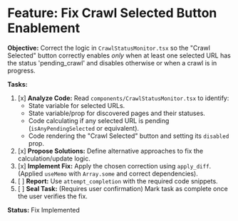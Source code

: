 # Feature: Fix Crawl Selected Button Enablement

**Objective:** Correct the logic in `CrawlStatusMonitor.tsx` so the "Crawl Selected" button correctly enables *only* when at least one selected URL has the status 'pending_crawl' and disables otherwise or when a crawl is in progress.

**Tasks:**

1.  [x] **Analyze Code:** Read `components/CrawlStatusMonitor.tsx` to identify:
    *   State variable for selected URLs.
    *   State variable/prop for discovered pages and their statuses.
    *   Code calculating if any selected URL is pending (`isAnyPendingSelected` or equivalent).
    *   Code rendering the "Crawl Selected" button and setting its `disabled` prop.
2.  [x] **Propose Solutions:** Define alternative approaches to fix the calculation/update logic.
3.  [x] **Implement Fix:** Apply the chosen correction using `apply_diff`. (Applied `useMemo` with `Array.some` and correct dependencies).
4.  [ ] **Report:** Use `attempt_completion` with the required code snippets.
5.  [ ] **Seal Task:** (Requires user confirmation) Mark task as complete once the user verifies the fix.

**Status:** Fix Implemented